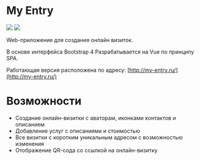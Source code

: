 # **My Entry**

<img src="http://dkonnov.ru/github/my-entry1.jpg">

<img src="http://dkonnov.ru/github/my-entry2.png">

Web-приложение для создания онлайн визиток.

В основе интерфейса Bootstrap 4
Разрабатывается на Vue по принципу SPA. 

Работающая версия расположена по адресу: [http://my-entry.ru/](http://my-entry.ru/)

# Возможности
- Создание онлайн-визитки с аваторам, иконками контактов и описанием
- Добавление услуг с описаниями и стоимостью 
- Все визитки с коротким уникальным адресом с возможностью изменения
- Отображение QR-сода со ссылкой на онлайн-визитку
